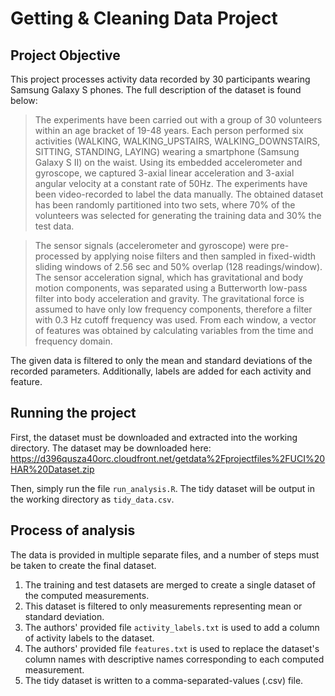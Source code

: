# Getting & Cleaning Data Project

## Project Objective
This project processes activity data recorded by 30 participants wearing Samsung Galaxy S phones.  The full description of the dataset is found below:
>The experiments have been carried out with a group of 30 volunteers within an age bracket of 19-48 years. Each person performed six activities (WALKING, WALKING_UPSTAIRS, WALKING_DOWNSTAIRS, SITTING, STANDING, LAYING) wearing a smartphone (Samsung Galaxy S II) on the waist. Using its embedded accelerometer and gyroscope, we captured 3-axial linear acceleration and 3-axial angular velocity at a constant rate of 50Hz. The experiments have been video-recorded to label the data manually. The obtained dataset has been randomly partitioned into two sets, where 70% of the volunteers was selected for generating the training data and 30% the test data. 

>The sensor signals (accelerometer and gyroscope) were pre-processed by applying noise filters and then sampled in fixed-width sliding windows of 2.56 sec and 50% overlap (128 readings/window). The sensor acceleration signal, which has gravitational and body motion components, was separated using a Butterworth low-pass filter into body acceleration and gravity. The gravitational force is assumed to have only low frequency components, therefore a filter with 0.3 Hz cutoff frequency was used. From each window, a vector of features was obtained by calculating variables from the time and frequency domain.

The given data is filtered to only the mean and standard deviations of the recorded parameters.  Additionally, labels are added for each activity and feature.

## Running the project
First, the dataset must be downloaded and extracted into the working directory.  The dataset may be downloaded here: https://d396qusza40orc.cloudfront.net/getdata%2Fprojectfiles%2FUCI%20HAR%20Dataset.zip

Then, simply run the file `run_analysis.R`.  The tidy dataset will be output in the working directory as `tidy_data.csv`.

## Process of analysis
The data is provided in multiple separate files, and a number of steps must be taken to create the final dataset.  
1. The training and test datasets are merged to create a single dataset of the computed measurements.  
2. This dataset is filtered to only measurements representing mean or standard deviation.  
3. The authors' provided file `activity_labels.txt` is used to add a column of activity labels to the dataset.  
4. The authors' provided file `features.txt` is used to replace the dataset's column names with descriptive names corresponding to each computed measurement.  
5. The tidy dataset is written to a comma-separated-values (.csv) file.  
